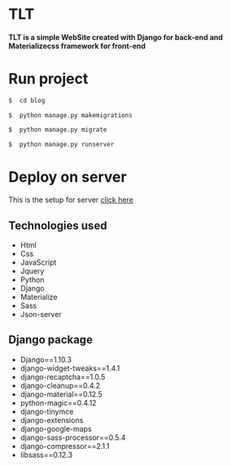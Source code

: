 # TLT

#### TLT is a simple WebSite created with Django for back-end and Materializecss framework for front-end

# Run project
 ```sh
$  cd blog
```

 ```sh
$  python manage.py makemigrations
```

 ```sh
$  python manage.py migrate
```

 ```sh
$  python manage.py runserver
```


# Deploy on server
This is the setup  for server [click here](https://github.com/emanuelcovaci/TLT/wiki/Deploy-Server)

## Technologies used
* Html
* Css
* JavaScript
* Jquery
* Python
* Django
* Materialize
* Sass
* Json-server

## Django package
* Django==1.10.3
* django-widget-tweaks==1.4.1
* django-recaptcha==1.0.5
* django-cleanup==0.4.2
* django-material==0.12.5
* python-magic==0.4.12
* django-tinymce
* django-extensions
* django-google-maps
* django-sass-processor==0.5.4
* django-compressor==2.1.1
* libsass==0.12.3


